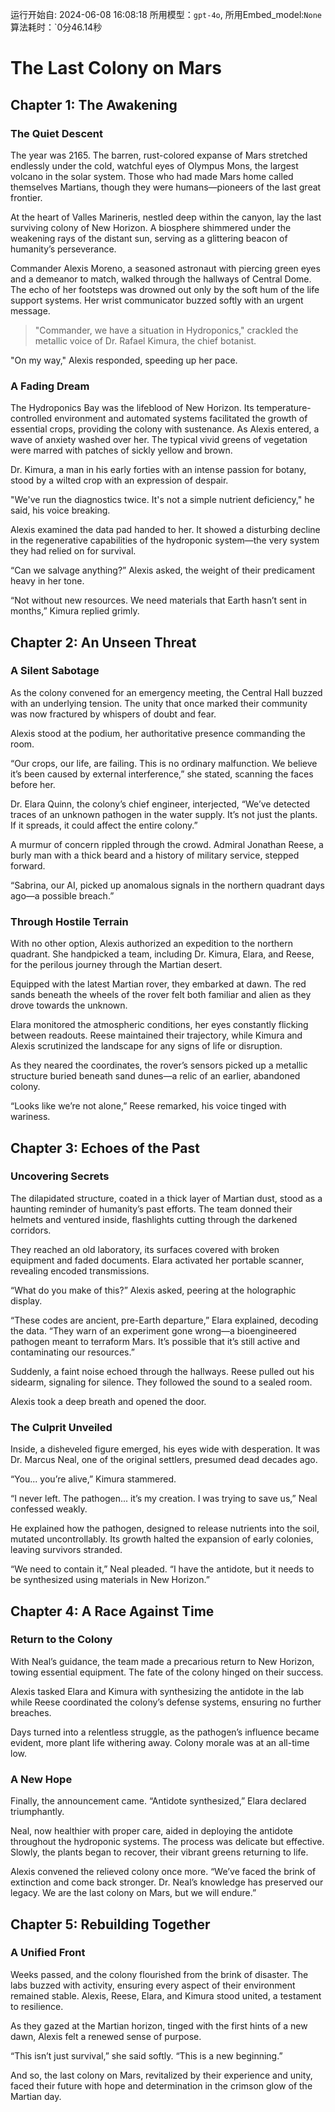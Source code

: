 运行开始自: 2024-06-08 16:08:18
所用模型：`gpt-4o`, 所用Embed_model:`None`
算法耗时：`0分46.14秒
# The Last Colony on Mars

## Chapter 1: The Awakening

### The Quiet Descent

The year was 2165. The barren, rust-colored expanse of Mars stretched endlessly under the cold, watchful eyes of Olympus Mons, the largest volcano in the solar system. Those who had made Mars home called themselves Martians, though they were humans—pioneers of the last great frontier.

At the heart of Valles Marineris, nestled deep within the canyon, lay the last surviving colony of New Horizon. A biosphere shimmered under the weakening rays of the distant sun, serving as a glittering beacon of humanity’s perseverance.

Commander Alexis Moreno, a seasoned astronaut with piercing green eyes and a demeanor to match, walked through the hallways of Central Dome. The echo of her footsteps was drowned out only by the soft hum of the life support systems. Her wrist communicator buzzed softly with an urgent message.

> "Commander, we have a situation in Hydroponics," crackled the metallic voice of Dr. Rafael Kimura, the chief botanist.

"On my way," Alexis responded, speeding up her pace.

### A Fading Dream

The Hydroponics Bay was the lifeblood of New Horizon. Its temperature-controlled environment and automated systems facilitated the growth of essential crops, providing the colony with sustenance. As Alexis entered, a wave of anxiety washed over her. The typical vivid greens of vegetation were marred with patches of sickly yellow and brown.

Dr. Kimura, a man in his early forties with an intense passion for botany, stood by a wilted crop with an expression of despair.

"We've run the diagnostics twice. It's not a simple nutrient deficiency," he said, his voice breaking.

Alexis examined the data pad handed to her. It showed a disturbing decline in the regenerative capabilities of the hydroponic system—the very system they had relied on for survival.

“Can we salvage anything?” Alexis asked, the weight of their predicament heavy in her tone.

“Not without new resources. We need materials that Earth hasn’t sent in months,” Kimura replied grimly.

## Chapter 2: An Unseen Threat

### A Silent Sabotage

As the colony convened for an emergency meeting, the Central Hall buzzed with an underlying tension. The unity that once marked their community was now fractured by whispers of doubt and fear.

Alexis stood at the podium, her authoritative presence commanding the room.

“Our crops, our life, are failing. This is no ordinary malfunction. We believe it’s been caused by external interference,” she stated, scanning the faces before her.

Dr. Elara Quinn, the colony’s chief engineer, interjected, “We’ve detected traces of an unknown pathogen in the water supply. It’s not just the plants. If it spreads, it could affect the entire colony.”

A murmur of concern rippled through the crowd. Admiral Jonathan Reese, a burly man with a thick beard and a history of military service, stepped forward.

“Sabrina, our AI, picked up anomalous signals in the northern quadrant days ago—a possible breach.”

### Through Hostile Terrain

With no other option, Alexis authorized an expedition to the northern quadrant. She handpicked a team, including Dr. Kimura, Elara, and Reese, for the perilous journey through the Martian desert.

Equipped with the latest Martian rover, they embarked at dawn. The red sands beneath the wheels of the rover felt both familiar and alien as they drove towards the unknown.

Elara monitored the atmospheric conditions, her eyes constantly flicking between readouts. Reese maintained their trajectory, while Kimura and Alexis scrutinized the landscape for any signs of life or disruption.

As they neared the coordinates, the rover’s sensors picked up a metallic structure buried beneath sand dunes—a relic of an earlier, abandoned colony.

“Looks like we’re not alone,” Reese remarked, his voice tinged with wariness.

## Chapter 3: Echoes of the Past

### Uncovering Secrets

The dilapidated structure, coated in a thick layer of Martian dust, stood as a haunting reminder of humanity’s past efforts. The team donned their helmets and ventured inside, flashlights cutting through the darkened corridors.

They reached an old laboratory, its surfaces covered with broken equipment and faded documents. Elara activated her portable scanner, revealing encoded transmissions.

“What do you make of this?” Alexis asked, peering at the holographic display.

“These codes are ancient, pre-Earth departure,” Elara explained, decoding the data. “They warn of an experiment gone wrong—a bioengineered pathogen meant to terraform Mars. It’s possible that it’s still active and contaminating our resources.”

Suddenly, a faint noise echoed through the hallways. Reese pulled out his sidearm, signaling for silence. They followed the sound to a sealed room.

Alexis took a deep breath and opened the door.

### The Culprit Unveiled

Inside, a disheveled figure emerged, his eyes wide with desperation. It was Dr. Marcus Neal, one of the original settlers, presumed dead decades ago.

“You... you’re alive,” Kimura stammered.

“I never left. The pathogen... it’s my creation. I was trying to save us,” Neal confessed weakly.

He explained how the pathogen, designed to release nutrients into the soil, mutated uncontrollably. Its growth halted the expansion of early colonies, leaving survivors stranded. 

“We need to contain it,” Neal pleaded. “I have the antidote, but it needs to be synthesized using materials in New Horizon.”

## Chapter 4: A Race Against Time

### Return to the Colony

With Neal’s guidance, the team made a precarious return to New Horizon, towing essential equipment. The fate of the colony hinged on their success.

Alexis tasked Elara and Kimura with synthesizing the antidote in the lab while Reese coordinated the colony’s defense systems, ensuring no further breaches.

Days turned into a relentless struggle, as the pathogen’s influence became evident, more plant life withering away. Colony morale was at an all-time low.

### A New Hope

Finally, the announcement came. “Antidote synthesized,” Elara declared triumphantly.

Neal, now healthier with proper care, aided in deploying the antidote throughout the hydroponic systems. The process was delicate but effective. Slowly, the plants began to recover, their vibrant greens returning to life.

Alexis convened the relieved colony once more. “We’ve faced the brink of extinction and come back stronger. Dr. Neal’s knowledge has preserved our legacy. We are the last colony on Mars, but we will endure.”

## Chapter 5: Rebuilding Together

### A Unified Front

Weeks passed, and the colony flourished from the brink of disaster. The labs buzzed with activity, ensuring every aspect of their environment remained stable. Alexis, Reese, Elara, and Kimura stood united, a testament to resilience.

As they gazed at the Martian horizon, tinged with the first hints of a new dawn, Alexis felt a renewed sense of purpose. 

“This isn’t just survival,” she said softly. “This is a new beginning.”

And so, the last colony on Mars, revitalized by their experience and unity, faced their future with hope and determination in the crimson glow of the Martian day.